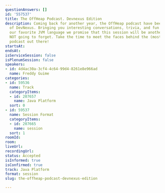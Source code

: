 ```yaml
---
questionAnswers: []
id: '557537'
title: The OffHeap Podcast. Devnexus Edition
description: Coming back for another year, the OffHeap podcast have been a staple
  of DevNexus. Bringing you interesting conversations, trivia, and fun facts around
  our favorite JVM language we promise that this session will be another one you are
  NOT going to forget. Take the time to meet the faces behind the (most awesome) Java
  podcast out there!
startsAt: 
endsAt: 
isServiceSession: false
isPlenumSession: false
speakers:
- id: 4d4ac30a-3cf4-4c64-99d4-8261e8e966ad
  name: Freddy Guime
categories:
- id: 59536
  name: Track
  categoryItems:
  - id: 207657
    name: Java Platform
  sort: 0
- id: 59537
  name: Session Format
  categoryItems:
  - id: 207665
    name: session
  sort: 1
roomId: 
room: 
liveUrl: 
recordingUrl: 
status: Accepted
isInformed: true
isConfirmed: true
track: Java Platform
format: session
slug: the-offheap-podcast-devnexus-edition

---
```

